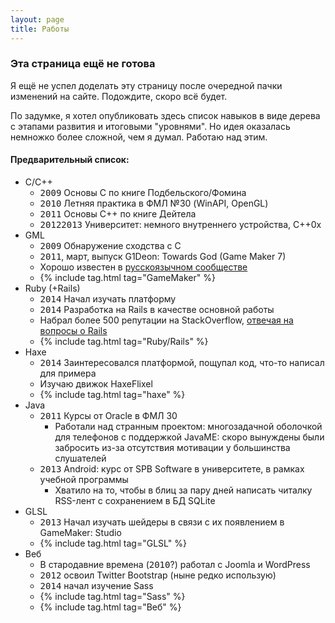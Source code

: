 ```yaml
---
layout: page
title: Работы
---
```


### <i class="fa fa-warning"></i> Эта страница ещё не готова

Я ещё не успел доделать эту страницу после очередной пачки изменений на сайте. Подождите, скоро всё будет.

По задумке, я хотел опубликовать здесь список навыков в виде дерева с этапами развития и итоговыми "уровнями". Но идея оказалась немножко более сложной, чем я думал. Работаю над этим.

#### Предварительный список:


* C/C++
  * <kbd>2009</kbd> Основы С по книге Подбельского/Фомина
  * <kbd>2010</kbd> Летняя практика в ФМЛ №30 (WinAPI, OpenGL)
  * <kbd>2011</kbd> Основы С++ по книге Дейтела
  * <kbd>2012</kbd><kbd>2013</kbd> Университет: немного внутреннего устройства, С++0x
* GML
  * <kbd>2009</kbd> Обнаружение сходства с С
  * <kbd>2011</kbd>, март, выпуск G1Deon: Towards God (Game Maker 7)
  * Хорошо известен в [русскоязычном сообществе](http://vk.com/game_maker)
  * {% include tag.html tag="GameMaker" %}
* Ruby (+Rails)
  * <kbd>2014</kbd> Начал изучать платформу
  * <kbd>2014</kbd> Разработка на Rails в качестве основной работы
  * Набрал более 500 репутации на StackOverflow, [отвечая на вопросы о Rails](http://stackoverflow.com/users/2076787)
  * {% include tag.html tag="Ruby/Rails" %}
* Haxe
  * <kbd>2014</kbd> Заинтересовался платформой, пощупал код, что-то написал для примера
  * Изучаю движок HaxeFlixel
  * {% include tag.html tag="haxe" %}
* Java
  * <kbd>2011</kbd> Курсы от Oracle в ФМЛ 30
    * Работали над странным проектом: многозадачной оболочкой для телефонов с поддержкой JavaME: скоро вынуждены были забросить из-за отсутствия мотивации у большинства слушателей
  * <kbd>2013</kbd> Android: курс от SPB Software в университете, в рамках учебной программы
    * Хватило на то, чтобы в блиц за пару дней написать читалку RSS-лент с сохранением в БД SQLite
* GLSL
  * <kbd>2013</kbd> Начал изучать шейдеры в связи с их появлением в GameMaker: Studio
  * {% include tag.html tag="GLSL" %}
* Веб
  * В стародавние времена (<kbd>2010</kbd>?) работал с Joomla и WordPress
  * <kbd>2012</kbd> освоил Twitter Bootstrap (ныне редко использую)
  * <kbd>2014</kbd> начал изучение Sass
  * {% include tag.html tag="Sass" %}
  * {% include tag.html tag="Веб" %}
